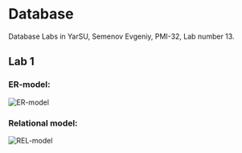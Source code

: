 
# Database

Database Labs in YarSU, Semenov Evgeniy, PMI-32, Lab number 13.

## Lab 1
### ER-model:
![ER-model]()
### Relational model:
![REL-model]()
